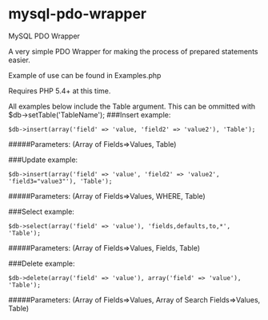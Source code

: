 mysql-pdo-wrapper
=================

MySQL PDO Wrapper

A very simple PDO Wrapper for making the process of prepared statements easier.

Example of use can be found in Examples.php

Requires PHP 5.4+ at this time.

All examples below include the Table argument. This can be ommitted with $db->setTable('TableName');
###Insert example:
```
$db->insert(array('field' => 'value, 'field2' => 'value2'), 'Table');
```
#####Parameters: (Array of Fields=>Values, Table)

###Update example:
```
$db->insert(array('field' => 'value', 'field2' => 'value2', 'field3="value3"'), 'Table');
```
#####Parameters: (Array of Fields=>Values, WHERE, Table)

###Select example:
```
$db->select(array('field' => 'value'), 'fields,defaults,to,*', 'Table');
```
#####Parameters: (Array of Fields=>Values, Fields, Table)

###Delete example:
```
$db->delete(array('field' => 'value'), array('field' => 'value'), 'Table');
```
#####Parameters: (Array of Fields=>Values, Array of Search Fields=>Values, Table)